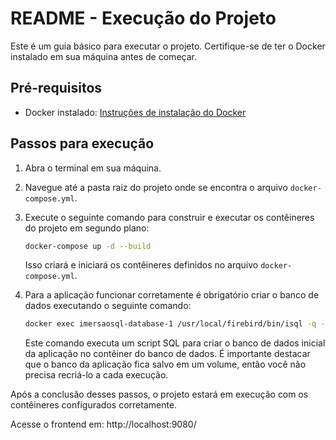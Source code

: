 # README - Execução do Projeto

Este é um guia básico para executar o projeto. Certifique-se de ter o Docker instalado em sua máquina antes de começar.

## Pré-requisitos

- Docker instalado: [Instruções de instalação do Docker](https://docs.docker.com/get-docker/)

## Passos para execução

1. Abra o terminal em sua máquina.
2. Navegue até a pasta raiz do projeto onde se encontra o arquivo `docker-compose.yml`.
3. Execute o seguinte comando para construir e executar os contêineres do projeto em segundo plano:

   ```bash
   docker-compose up -d --build
   ```

   Isso criará e iniciará os contêineres definidos no arquivo `docker-compose.yml`.

4. Para a aplicação funcionar corretamente é obrigatório criar o banco de dados executando o seguinte comando:

   ```bash
   docker exec imersaosql-database-1 /usr/local/firebird/bin/isql -q -i /tmp/criar_banco.sql
   ```

   Este comando executa um script SQL para criar o banco de dados inicial da aplicação no contêiner do banco de dados. É importante destacar que o banco da aplicação fica salvo em um volume, então você não precisa recriá-lo a cada execução.

Após a conclusão desses passos, o projeto estará em execução com os contêineres configurados corretamente.

Acesse o frontend em: http://localhost:9080/
